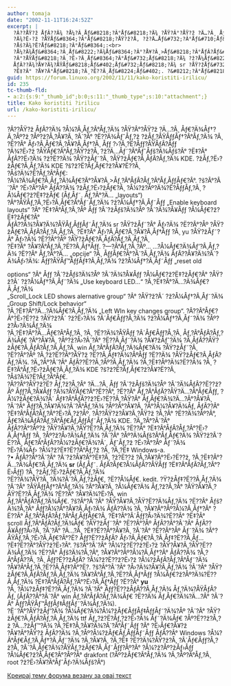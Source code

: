 ```yaml
---
author: tomaja
date: "2002-11-11T16:24:52Z"
excerpt: |
  ?Â??ÅŸ?ž ÅƒÂ??Ä¾ ?Å¼?Â¸Åƒ&#8218;?Â°Åƒ&#8218;?Ä¾ ?ÅŸ?Â°?ÅŸ?ž ?Ä…?Â¸ Åƒ&#8364;?Ä¾Åƒ&#8224;?Â¸?Åº?ž ?Åº?ž?Å‚?Å¥?Â¸ ?Â´?Â° ?Ë??Ä¾Åƒ&#710;Åƒ&#8218;?ž ?žÅƒ&#8218;?ÅŸÅƒ&#402;Åƒ&#8224;?Â°Åƒ&#8218;?Ä¾ ?Â¸ ?Ë??Â° Åƒ&#8250;?Â¸Åƒ&#8364;?Â¸?Å¥?Â¸Åƒ&#8224;?Â¸ Åƒ&#402; ?&#8250;?Â¸?Ë?Åƒ&#402;?ÅŸÅƒÂ?Åƒ&#402;
  ?Ä¾?Ë›?ž ?ÅŸÅƒ&#8364;?Â°Åƒ&#8218;?ÅŸ?ž?Å‚ ?ž?Ä…Åƒ&#732;?Â°Åƒ&#710;Åƒ&#353;?Ä¾Åƒ&#353;?Â° ?Ë‡?Â° ÅƒÂ??Ë›?Ä¾ ?ž?Ë??Ä¾ ?ÅŸ?žÅƒ&#732;?Â¸ ?ÅŸ?žÅƒ&#8364;?Â¸ÅƒÂ?Åƒ&#8218;?Ä¾ KDE. ?&#382;Åƒ&#8218;?Ë›?žÅƒ&#8364;?Â¸Åƒ&#8218;?Ä¾ KDE ?&#353;?ž?Ë?Åƒ&#8218;Åƒ&#8364;?ž?Å¥?Ë??Â¸
  ?Åš?Ä¾?Ë?Åƒ&#8218;?Â°Åƒ&#8364;:<br>
  ?Å¼?Ä¾Åƒ&#8364;?Â¸Åƒ&#8222;?Ä¾Åƒ&#8364;?Â°?Å¥?Â¸>Åƒ&#8218;?Â°ÅƒÂ?Åƒ&#8218;?Â°Åƒ&#8218;Åƒ&#402;Åƒ&#8364;?Â°. ?&#353;?Â°?Â´?Â° ?Ë›?Â°?Åº ÅƒÂ??Ä¾ ?žÅƒ&#8218;?Ë›?žÅƒ&#8364;?Â¸ ?Å¼?ž?Åº?Ä¾?Ë?Åƒ&#402;Åƒ&#8218;?Â¸ ?Å¼Åƒ&#8364;?ž?Ë‡?žÅƒ&#8364; (Åƒ&#8218;Åƒ&#732;. Åƒ&#8218;?Â°?Ä… "layouts")
  ?Â°?ÅŸÅƒ&#8218;?Â¸?Ë›?Â¸Åƒ&#8364;?Â°Åƒ&#732;Åƒ&#8218;?Ä¾ ?ž?Å¼Åƒ&#8224;?Â¸Åƒ&#732;Åƒ&#402; "Enable keyboard layouts" ?Â° ?Ë‡?Â°Åƒ&#8218;?Â¸?Åº Åƒ&#402; ?Â´?žÅƒ&#353;?Ä¾?Åº ?Â´?Ä¾?Å¥Åƒ&#402; ?Å¼Åƒ&#8364;?ž?Ë‡?žÅƒ&#8364;?Â°
  ÅƒÂ??Ä¾?Å¥?Ä¾?ÅŸÅƒ&#8218;Åƒ&#402;Åƒ&#732;Åƒ&#8218;?Ä¾ sr ?ÅŸ?žÅƒ&#732;?Â° Åƒ&#8250;?Ä¾ ?Ë??Â°?Åº ?ÅŸ?žÅƒ&#8364;?Â¸ÅƒÂ?Åƒ&#8218;?Â¸Åƒ&#8218;?Â¸ ?Ë‡?Â° Åƒ&#8250;?Â¸Åƒ&#8364;?Â¸?Å¥?Â¸Åƒ&#8224;Åƒ&#402; ?Â¸ yu ?ÅŸ?žÅƒ&#732;?Â° Åƒ&#8250;?Ä¾ ?Ë??Â°?Åº ?ÅŸ?žÅƒ&#8364;?Â¸ÅƒÂ?Åƒ&#8218;?Â¸Åƒ&#8218;?Â¸
  ?Ë‡?Â° ?Å¥?Â°Åƒ&#8218;?Â¸?Ë??Â¸Åƒ&#8224;Åƒ&#402;. ?&#8212;?Â°Åƒ&#8218;?Â¸?Åº...
guid: https://forum.linuxo.org/2002/11/11/kako-koristiti-irilicu/
id: 235
tc-thumb-fld:
- a:2:{s:9:"_thumb_id";b:0;s:11:"_thumb_type";s:10:"attachment";}
title: Kako koristiti ?irilicu
url: /kako-koristiti-irilicu/
---
```

?Â??ÅŸ?ž ÅƒÂ??Ä¾ ?Å¼?Â¸Åƒ&#8218;?Â°Åƒ&#8218;?Ä¾ ?ÅŸ?Â°?ÅŸ?ž ?Ä…?Â¸ Åƒ&#8364;?Ä¾Åƒ&#8224;?Â¸?Åº?ž ?Åº?ž?Å‚?Å¥?Â¸ ?Â´?Â° ?Ë??Ä¾Åƒ&#710;Åƒ&#8218;?ž ?žÅƒ&#8218;?ÅŸÅƒ&#402;Åƒ&#8224;?Â°Åƒ&#8218;?Ä¾ ?Â¸ ?Ë??Â° Åƒ&#8250;?Â¸Åƒ&#8364;?Â¸?Å¥?Â¸Åƒ&#8224;?Â¸ Åƒ&#402; ?&#8250;?Â¸?Ë?Åƒ&#402;?ÅŸÅƒÂ?Åƒ&#402;  
?Ä¾?Ë›?ž ?ÅŸÅƒ&#8364;?Â°Åƒ&#8218;?ÅŸ?ž?Å‚ ?ž?Ä…Åƒ&#732;?Â°Åƒ&#710;Åƒ&#353;?Ä¾Åƒ&#353;?Â° ?Ë‡?Â° ÅƒÂ??Ë›?Ä¾ ?ž?Ë??Ä¾ ?ÅŸ?žÅƒ&#732;?Â¸ ?ÅŸ?žÅƒ&#8364;?Â¸ÅƒÂ?Åƒ&#8218;?Ä¾ KDE. ?&#382;Åƒ&#8218;?Ë›?žÅƒ&#8364;?Â¸Åƒ&#8218;?Ä¾ KDE ?&#353;?ž?Ë?Åƒ&#8218;Åƒ&#8364;?ž?Å¥?Ë??Â¸  
?Åš?Ä¾?Ë?Åƒ&#8218;?Â°Åƒ&#8364;:  
?Å¼?Ä¾Åƒ&#8364;?Â¸Åƒ&#8222;?Ä¾Åƒ&#8364;?Â°?Å¥?Â¸>Åƒ&#8218;?Â°ÅƒÂ?Åƒ&#8218;?Â°Åƒ&#8218;Åƒ&#402;Åƒ&#8364;?Â°. ?&#353;?Â°?Â´?Â° ?Ë›?Â°?Åº ÅƒÂ??Ä¾ ?žÅƒ&#8218;?Ë›?žÅƒ&#8364;?Â¸ ?Å¼?ž?Åº?Ä¾?Ë?Åƒ&#402;Åƒ&#8218;?Â¸ ?Å¼Åƒ&#8364;?ž?Ë‡?žÅƒ&#8364; (Åƒ&#8218;Åƒ&#732;. Åƒ&#8218;?Â°?Ä… &#8222;layouts&#8220;)  
?Â°?ÅŸÅƒ&#8218;?Â¸?Ë›?Â¸Åƒ&#8364;?Â°Åƒ&#732;Åƒ&#8218;?Ä¾ ?ž?Å¼Åƒ&#8224;?Â¸Åƒ&#732;Åƒ&#402; &#8222;Enable keyboard layouts&#8220; ?Â° ?Ë‡?Â°Åƒ&#8218;?Â¸?Åº Åƒ&#402; ?Â´?žÅƒ&#353;?Ä¾?Åº ?Â´?Ä¾?Å¥Åƒ&#402; ?Å¼Åƒ&#8364;?ž?Ë‡?žÅƒ&#8364;?Â°  
ÅƒÂ??Ä¾?Å¥?Ä¾?ÅŸÅƒ&#8218;Åƒ&#402;Åƒ&#732;Åƒ&#8218;?Ä¾ sr ?ÅŸ?žÅƒ&#732;?Â° Åƒ&#8250;?Ä¾ ?Ë??Â°?Åº ?ÅŸ?žÅƒ&#8364;?Â¸ÅƒÂ?Åƒ&#8218;?Â¸Åƒ&#8218;?Â¸ ?Ë‡?Â° Åƒ&#8250;?Â¸Åƒ&#8364;?Â¸?Å¥?Â¸Åƒ&#8224;Åƒ&#402; ?Â¸ yu ?ÅŸ?žÅƒ&#732;?Â° Åƒ&#8250;?Ä¾ ?Ë??Â°?Åº ?ÅŸ?žÅƒ&#8364;?Â¸ÅƒÂ?Åƒ&#8218;?Â¸Åƒ&#8218;?Â¸  
?Ë‡?Â° ?Å¥?Â°Åƒ&#8218;?Â¸?Ë??Â¸Åƒ&#8224;Åƒ&#402;. ?&#8212;?Â°Åƒ&#8218;?Â¸?Åº&#8230;<!--break--> &#8230;?Å¼Åƒ&#8364;?Ä¾Åƒ&#8217;?Â¸Åƒ&#8218;?Ä¾ ?Ë??Â° Åƒ&#8218;?Â°?Ä… &#8222;opcije&#8220; ?Â¸ Åƒ&#402;Åƒ&#8364;?Â°?Â´?Â¸Åƒ&#8218;?Ä¾ ÅƒÂ??Å¥?Ä¾?Â´?Ä¾Åƒ&#8250;?Ä¾: Åƒ&#402;?ÅŸÅƒ&#8482;Åƒ&#402;Åƒ&#8225;?Â¸Åƒ&#8218;?Ä¾ ?ž?Å¼Åƒ&#8224;?Â¸Åƒ&#732;Åƒ&#402; &#8222;reset old

  
options&#8220; ?Â° Åƒ&#402; ?Â´?žÅƒ&#353;?Ä¾?Åº ?Â´?Ä¾?Å¥Åƒ&#402; ?Å¼Åƒ&#8364;?ž?Ë‡?žÅƒ&#8364;?Â° ?ÅŸ?ž?Â´ ?ž?Å¼Åƒ&#8224;?Â¸Åƒ&#732;?Ä¾ &#8222;Use keyboard LED&#8230;&#8220; ?Â¸?Ë‡?Â°?Ä…?Ä¾Åƒ&#8364;?Â¸Åƒ&#8218;?Ä¾  
&#8222;Scroll_Lock LED shows alernative group&#8220; ?Â° ?ÅŸ?ž?Â´ ?ž?Å¼Åƒ&#8224;?Â¸Åƒ&#732;?Ä¾ &#8222;Group Shift/Lock behavior&#8220;  
?Â¸?Ë‡?Â°?Ä…?Ä¾Åƒ&#8364;?Â¸Åƒ&#8218;?Ä¾ &#8222;Left WIn key changes group&#8220;. ?Â??Â°Åƒ&#8364;?Â°?Ë›?Ë??ž ?ÅŸ?ž?Â´ ?ž?Ë›?Ä¾ ?Â´Åƒ&#8364;Åƒ&#402;?Å‚?Ä¾ ?ž?Å¼Åƒ&#8224;?Â¸Åƒ&#732;?Ä¾ ?Åº?ž?Å›?Ä¾Åƒ&#8218;?Ä¾  
?Â¸?Ë‡?Â°?Ä…Åƒ&#8364;?Â°Åƒ&#8218;?Â¸ ?Â¸ ?Ë??Ä¾?ÅŸÅƒ&#402; ?Â´Åƒ&#8364;Åƒ&#402;?Å‚?Â¸ Åƒ&#8218;?Â°ÅƒÂ?Åƒ&#8218;?Ä¾Åƒ&#8364; ?Â°?Å¥?Â¸ ?Åº?ž?Å›?Â´?Â° ?Ë??Â¸Åƒ&#732;?Ä¾ ?Å¥?žÅƒ&#710;?Ä¾ ?Â¸ÅƒÂ??ÅŸ?žÅƒ&#8364;?Â¸ÅƒÂ?Åƒ&#8218;?Â¸Åƒ&#8218;?Â¸ win Åƒ&#8218;?Â°ÅƒÂ?Åƒ&#8218;?Ä¾Åƒ&#8364;?Ä¾ ?ÅŸ?žÅƒ&#732;?Â¸  
?Ë??Â°?Åº ?Â¸?ž?Ë??Â°?ÅŸ?ž ?Ë??Â¸Åƒ&#8225;?Ä¾?ÅºÅƒ&#402; ?Ë??Ä¾ ?ÅŸ?žÅƒ&#8364;?Â¸ÅƒÂ?Åƒ&#8218;?Ä¾. ?Ä„?Â°?Â´?Â° ÅƒÂ??Ë??Â¸?Åº?Â¸Åƒ&#8218;?Ä¾ ?Â¸?Ë‡?Åº?Ä¾?Ë??Ä¾ ?Â¸ ?Ë‡?Â°Åƒ&#8218;?Ë›?žÅƒ&#8364;?Â¸Åƒ&#8218;?Ä¾ KDE ?&#353;?ž?Ë?Åƒ&#8218;Åƒ&#8364;?ž?Å¥?Ë??Â¸  
?Åš?Ä¾?Ë?Åƒ&#8218;?Â°Åƒ&#8364;.  
?Â??Â°?ÅŸ?ž?Ë? Åƒ&#8218;?ž?Å‚?Â° ?Ä…?Â¸ Åƒ&#402; ?Â´?žÅƒ&#353;?Ä¾?Åº ?Â´?Ä¾ÅƒÂ??Ë??ž?Åº Åƒ&#402;?Å‚?Å¥Åƒ&#402; ?Ä¾?ÅŸÅƒ&#8364;?Â°?Ë??Â°, ?Ë??Â° Åƒ&#8218;?Â°ÅƒÂ??ÅŸ?Ä…?Â°Åƒ&#8364;Åƒ&#402;, ?Å¼?žÅƒ&#8364;?Ä¾?Â´ Åƒ&#8225;?Â°ÅƒÂ??ž?Ë›?Ë??Â¸?ÅŸ?Â° Åƒ&#8218;Åƒ&#8364;?Ä¾?Ä…?Â°?Å¥?Â¸  
?Â´?Â° Åƒ&#402;?Å‚?Å¥?Ä¾?Â´?Â°Åƒ&#8218;?Ä¾ ?Åº?Â°?Å¥?Â¸ ?Â°?Å¼?Å¥?Ä¾Åƒ&#8218; ÅƒÂ??Â° ?Ë‡?Â°ÅƒÂ?Åƒ&#8218;?Â°?Ë›?Â¸?ž?Åº. ?Å??ÅŸ?ž?Å¥?Â¸?ÅŸ?ž ?Å‚?Â° ?Ë??Ä¾?Åº?Â°, Åƒ&#8364;?Ä¾ÅƒÂ?Åƒ&#8218;?Â°Åƒ&#8364;Åƒ&#8218;Åƒ&#402;Åƒ&#732;Åƒ&#8218;?Ä¾ KDE. ?Ä„?Â°?Â´?Â°  
ÅƒÂ??Â°?Åº?ž ?ÅŸ?Å¥?Â¸?ÅŸ?Ë??Â¸Åƒ&#8218;?Ä¾ ?Ë??Â° ?Ë‡?Â°ÅƒÂ?Åƒ&#8218;?Â°?Ë›?Â¸Åƒ&#8224;Åƒ&#402; ?Â¸ ?Åº?ž?Å›?Ä¾Åƒ&#8218;?Ä¾ ?Â´?Â° ?Åº?Ä¾Åƒ&#353;?Â°Åƒ&#8218;Åƒ&#8364;?Ä¾ ?ÅŸ?ž?Â´?Ë??Â¸ Åƒ&#8364;?Â°ÅƒÂ??Å¼?žÅƒ&#8364;?Ä¾?Â´, Åƒ&#710;Åƒ&#8218;?ž ?Ë›?Â°?Åº Åƒ&#732;?Ä¾  
?Ë›?Ä¾Åƒ&#8250; ?Å¼?ž?Ë‡?Ë??Â°Åƒ&#8218;?ž ?Â¸ ?Â¸?Ë‡ Windows-a.  
?&#8226; ÅƒÂ??Â°?Â´?Â° ?Â´?ž?Å¥?Â°?Ë‡?Â¸ ?ž?Ë??ž ?Å‚?Å¥?Â°?Ë›?Ë??ž, ?Â¸?Ë‡?Â°?Ä…?Ä¾Åƒ&#8364;?Â¸Åƒ&#8218;?Ä¾ **sr** (Åƒ&#8218;Åƒ&#732;. ÅƒÂ?Åƒ&#8364;?Å¼ÅƒÂ??ÅŸÅƒ&#402; ?Ë‡?Â°ÅƒÂ?Åƒ&#8218;?Â°?Ë›Åƒ&#402;) ?Â¸ ?žÅƒ&#8218;?Ë›?žÅƒ&#8364;?Â¸Åƒ&#8218;?Ä¾  
?Ë??Ä¾?ÅŸ?Â¸ ?Ä¾?Â´?Â¸Åƒ&#8218;?žÅƒ&#8364;, ?Ë??Å¼Åƒ&#8364;. kedit. ?&#376;?žÅƒ&#8225;?Ë??Â¸Åƒ&#8218;?Ä¾ ?Â´?Â° ?ÅŸÅƒ&#402;Åƒ&#8224;?Â°Åƒ&#8218;?Ä¾ ?Â°?Å¥?Â¸ ?Å¼Åƒ&#8364;?Ä¾ Åƒ&#8218;?ž?Å‚?Â° ?ÅŸ?Å¥?Â¸?ÅŸ?Ë??Â¸Åƒ&#8218;?Ä¾ ?Ë??Â° ?Å¥?Ä¾?Ë›?Â¸ win  
Åƒ&#8218;?Â°ÅƒÂ?Åƒ&#8218;?Ä¾Åƒ&#8364;. ?&#353;?Â°?Â´?Â° ?ÅŸ?Å¥?Â¸?ÅŸ?Ë??Ä¾Åƒ&#8218;?Ä¾ ?Ë??Â° Åƒ&#353;?Ä¾?Å‚?Â° Åƒ&#402;?Å¼?Â°?Å¥?Â¸Åƒ&#8250;?Ä¾ ÅƒÂ??Ä¾ ?Â¸ ?Å¥?Â°?Åº?Å¼?Â¸Åƒ&#8224;?Â° ?Ë??Â° Åƒ&#8218;?Â°ÅƒÂ?Åƒ&#8218;?Â°Åƒ&#8218;Åƒ&#402;Åƒ&#8364;?Â¸ ?Ë‡?Â°?Â´Åƒ&#402;?Å›?Ä¾?Ë??Â° ?Ë‡?Â°  
scroll Åƒ&#8218;?Â°ÅƒÂ?Åƒ&#8218;?Ä¾Åƒ&#8364; ?ÅŸ?žÅƒ&#732;?Â° ?Ë??Â°?Åº ÅƒÂ??Â°?Â´?Â° ÅƒÂ??Å¥Åƒ&#402;?Å›?Â¸ ?Â´?Â° ?Ä…?Â¸ ?Ë‡?Ë??Â°?Å¥?Â¸ ?Â´?Â° ?Ë??Â°?Åº Åƒ&#732;?Ä¾ ?Â°?ÅŸÅƒ&#8218;?Â¸?Ë›?Â¸Åƒ&#8364;?Â°?Ë? Åƒ&#402;?Ë??žÅƒÂ? Åƒ&#8250;?Â¸Åƒ&#8364;?Â¸?Â¸Åƒ&#8225;?Ë??Â¸Åƒ&#8230;  
?Ë‡?Ë??Â°?ÅŸ?ž?Ë›?Â°. ?&#353;?Â°?Â´?Â° ?Å¼?ž?Ë??ž?Ë›?ž ?ÅŸ?Å¥?Â¸?ÅŸ?Ë??Ä¾Åƒ&#8218;?Ä¾ ?Ë??Â° Åƒ&#353;?Ä¾?Å‚?Â°, ?Å¥?Â°?Åº?Å¼?Â¸Åƒ&#8224;?Â° ÅƒÂ??Ä¾ ?Å‚?Â°ÅƒÂ??Â¸ ?Â¸ Åƒ&#402;?Ë??žÅƒÂ? ?Å¼?ž?Ë??ž?Ë›?ž ?Å¼?žÅƒÂ?Åƒ&#8218;?Â°Åƒ&#732;?Ä¾  
?Å¥?Â°Åƒ&#8218;?Â¸?Ë??Â¸Åƒ&#8225;?Â°?Ë?. ?&#353;?Â°?Â´?Â° ?Å›?Ä¾?Å¥?Â¸Åƒ&#8218;?Ä¾ ?Â´?Â° ?ÅŸ?žÅƒ&#8364;?Â¸ÅƒÂ?Åƒ&#8218;?Â¸Åƒ&#8218;?Ä¾ ?Å¥?Â°Åƒ&#8218;?Â¸?Ë??Â¸Åƒ&#8224;Åƒ&#402; ?Å¼Åƒ&#8364;?ž?Åº?Ä¾?Ë??Â¸Åƒ&#8218;?Ä¾ ?Ë‡?Â°ÅƒÂ?Åƒ&#8218;?Â°?Ë›?Â¸Åƒ&#8224;Åƒ&#402; ?Ë??Â° **yu**  
?Â¸ ?Å¼?žÅƒ&#8225;?Ë??Â¸Åƒ&#8218;?Ä¾ ?Â´?Â° Åƒ&#402;?Ë??žÅƒÂ??Â¸Åƒ&#8218;?Ä¾ Åƒ&#8218;?Ä¾?ÅŸÅƒÂ?Åƒ&#8218; (ÅƒÂ??Â°?Â´?Â° win Åƒ&#8218;?Â°ÅƒÂ?Åƒ&#8218;?Ä¾Åƒ&#8364; ?Ë??Ä¾ Åƒ&#8218;Åƒ&#8364;?Ä¾?Ä…?Â° ?Â´?Â° Åƒ&#402;?ÅŸÅƒ&#8482;Åƒ&#402;Åƒ&#8225;Åƒ&#402;Åƒ&#732;?Ä¾Åƒ&#8218;?Ä¾).  
?Ë˜?Â°?ÅŸ?žÅƒ&#8217;?Ä¾ ?Å¼Åƒ&#8364;?Ä¾?Å¼?žÅƒ&#8364;Åƒ&#402;Åƒ&#8225;Åƒ&#402;Åƒ&#732;?Ä¾?Åº ?Â´?Â° ?ÅŸ?žÅƒ&#8364;?Â¸ÅƒÂ?Åƒ&#8218;?Â¸Åƒ&#8218;?Ä¾ ttf Åƒ&#8222;?ž?Ë?Åƒ&#8218;?ž?Ë›?Ä¾ Åƒ&#732;?Ä¾Åƒ&#8364; ?Åº?Ë??ž?Å‚?ž ?Ä…?žÅƒ&#8482;?Ä¾ ?Â¸?Ë‡?Å‚?Å¥?Ä¾?Â´?Â°Åƒ&#732;Åƒ&#402; ?Â° ?Ë›Åƒ&#8364;?Å¥?ž  
?Å¥?Â°?ÅŸ?ž ÅƒÂ??Ä¾ ?Â¸?Åº?Å¼?žÅƒ&#8364;Åƒ&#8218;Åƒ&#402;Åƒ&#732;Åƒ&#402; ÅƒÂ??Â° Windows ?Å¼?Â°Åƒ&#8364;Åƒ&#8218;?Â¸Åƒ&#8224;?Â¸Åƒ&#732;?Ä¾ ?Â¸?Å¥?Â¸ ?Â¸?Ë‡ ?Ë??Ä¾?ÅŸ?ž?Å‚ ?Â´Åƒ&#8364;Åƒ&#402;?Å‚?ž?Å‚ ?Â´?Â¸Åƒ&#8364;?Ä¾?ÅŸÅƒ&#8218;?žÅƒ&#8364;?Â¸Åƒ&#732;Åƒ&#402;?Åº?Â° ?Å¼?ž?Åº?žÅƒ&#8250;Åƒ&#402;  
?Å¼Åƒ&#8364;?ž?Å‚Åƒ&#8364;?Â°?Åº?Â° drakfont (?Åº?žÅƒ&#8364;?Â°Åƒ&#8218;?Ä¾ ?Â¸?Åº?Â°Åƒ&#8218;?Â¸ root ?ž?Ë›?Å¥?Â°Åƒ&#710;Åƒ&#8250;?Ä¾Åƒ&#353;?Â°)

[Креирај тему форума везану за овај текст](https://linuxo.org/nova-tema-na-forumu/?se_pid=235)